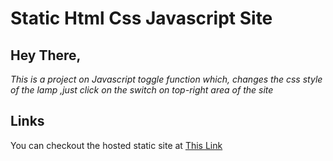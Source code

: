 # Static Html Css Javascript Site

## Hey There,
*This is a project on Javascript toggle function which, changes the css style of the lamp ,just click on the switch on top-right area of the site*

## Links
You can checkout the hosted static site at [This Link](https://light-green.onrender.com/)